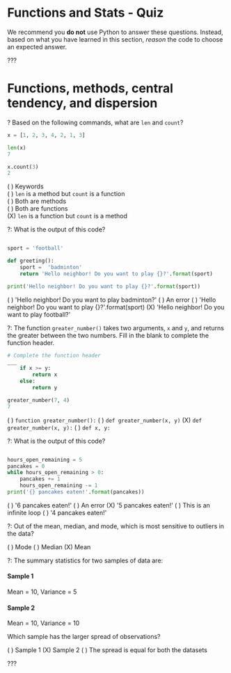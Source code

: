 # Functions and Stats - Quiz

We recommend you **do not** use Python to answer these questions. Instead, based on what you have learned in this section, _reason_ the code to choose an expected answer. 

??? 


# Functions, methods, central tendency, and dispersion

? Based on the following commands, what are `len` and `count`?

```python
x = [1, 2, 3, 4, 2, 1, 3] 

len(x)
7

x.count(3)
2
```

( ) Keywords    
( ) `len` is a method but `count` is a function   
( ) Both are methods   
( ) Both are functions   
(X) `len` is a function but `count` is a method    


?: What is the output of this code? 

```python

sport = 'football'

def greeting():
    sport =  'badminton'
    return 'Hello neighbor! Do you want to play {}?'.format(sport)

print('Hello neighbor! Do you want to play {}?'.format(sport))
```


( ) 'Hello neighbor! Do you want to play badminton?' 
( ) An error
( ) 'Hello neighbor! Do you want to play {}?'.format(sport) 
(X) 'Hello neighbor! Do you want to play football?'


?: The function `greater_number()` takes two arguments, `x` and `y`, and returns the greater between the two numbers. Fill in the blank to complete the function header. 


```python
# Complete the function header
___ 
    if x >= y: 
        return x
    else: 
        return y

greater_number(7, 4)
7
```

( ) `function greater_number():` 
( ) `def greater_number(x, y)`
(X) `def greater_number(x, y):`
( ) `def x, y:`



?: What is the output of this code? 

```python

hours_open_remaining = 5
pancakes = 0
while hours_open_remaining > 0: 
    pancakes += 1
    hours_open_remaining -= 1
print('{} pancakes eaten!'.format(pancakes))

```

( ) '6 pancakes eaten!'
( ) An error
(X) '5 pancakes eaten!'
( ) This is an infinite loop
( ) '4 pancakes eaten!'


?: Out of the mean, median, and mode, which is most sensitive to outliers in the data?

( ) Mode 
( ) Median
(X) Mean


?: The summary statistics for two samples of data are: 

#### Sample 1

Mean = 10, Variance = 5

#### Sample 2

Mean = 10, Variance = 10

Which sample has the larger spread of observations?

( ) Sample 1
(X) Sample 2
( ) The spread is equal for both the datasets


???
